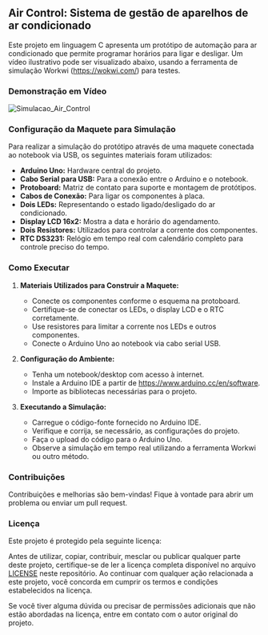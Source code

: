 ## Air Control: Sistema de gestão de aparelhos de ar condicionado

Este projeto em linguagem C apresenta um protótipo de automação para ar condicionado que permite programar horários para ligar e desligar. Um vídeo ilustrativo pode ser visualizado abaixo, usando a ferramenta de simulação Workwi (https://wokwi.com/) para testes.

### Demonstração em Vídeo
![Simulacao_Air_Control](https://github.com/ltsilva23/Air_Control/assets/63319533/770478a7-7735-47c6-a31b-1e7b3b28cc6c)

### Configuração da Maquete para Simulação

Para realizar a simulação do protótipo através de uma maquete conectada ao notebook via USB, os seguintes materiais foram utilizados:

- **Arduino Uno:** Hardware central do projeto.
- **Cabo Serial para USB:** Para a conexão entre o Arduino e o notebook.
- **Protoboard:** Matriz de contato para suporte e montagem de protótipos.
- **Cabos de Conexão:** Para ligar os componentes à placa.
- **Dois LEDs:** Representando o estado ligado/desligado do ar condicionado.
- **Display LCD 16x2:** Mostra a data e horário do agendamento.
- **Dois Resistores:** Utilizados para controlar a corrente dos componentes.
- **RTC DS3231:** Relógio em tempo real com calendário completo para controle preciso do tempo.

### Como Executar

1. **Materiais Utilizados para Construir a Maquete:**
   - Conecte os componentes conforme o esquema na protoboard.
   - Certifique-se de conectar os LEDs, o display LCD e o RTC corretamente.
   - Use resistores para limitar a corrente nos LEDs e outros componentes.
   - Conecte o Arduino Uno ao notebook via cabo serial USB.

2. **Configuração do Ambiente:**
   - Tenha um notebook/desktop com acesso à internet.
   - Instale a Arduino IDE a partir de https://www.arduino.cc/en/software.
   - Importe as bibliotecas necessárias para o projeto.

3. **Executando a Simulação:**
   - Carregue o código-fonte fornecido no Arduino IDE.
   - Verifique e corrija, se necessário, as configurações do projeto.
   - Faça o upload do código para o Arduino Uno.
   - Observe a simulação em tempo real utilizando a ferramenta Workwi ou outro método.

### Contribuições

Contribuições e melhorias são bem-vindas! Fique à vontade para abrir um problema ou enviar um pull request.

### Licença

Este projeto é protegido pela seguinte licença:

Antes de utilizar, copiar, contribuir, mesclar ou publicar qualquer parte deste projeto, certifique-se de ler a licença completa disponível no arquivo [LICENSE](LICENSE) neste repositório. Ao continuar com qualquer ação relacionada a este projeto, você concorda em cumprir os termos e condições estabelecidos na licença.

Se você tiver alguma dúvida ou precisar de permissões adicionais que não estão abordadas na licença, entre em contato com o autor original do projeto.

